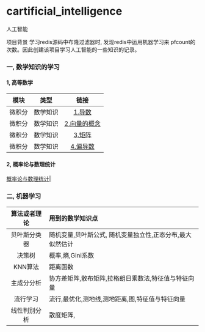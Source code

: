 # cartificial_intelligence
人工智能

项目背景 学习redis源码中布隆过滤器时, 发现redis中运用机器学习来 pfcount的次数。因此创建该项目学习人工智能的一些知识的记录。

### 一, 数学知识的学习

#### 1, 高等数学

|模块|类型|链接|
|:--:|:--:|:--:|
|微积分|数学知识|[1.导数](https://github.com/chensongpoixs/cartificial_intelligence/blob/master/mathematics/1.%E5%AF%BC%E6%95%B0.ipynb "1.导数")|
|微积分|数学知识|[2.向量的概念](https://github.com/chensongpoixs/cartificial_intelligence/blob/master/mathematics/2.%E5%90%91%E9%87%8F%E7%9A%84%E6%A6%82%E5%BF%B5.ipynb "2.向量的概念")|
|微积分|数学知识|[3.矩阵](https://github.com/chensongpoixs/cartificial_intelligence/blob/master/mathematics/3.%E7%9F%A9%E9%98%B5.ipynb "3.矩阵")|
|微积分|数学知识|[4.偏导数](https://github.com/chensongpoixs/cartificial_intelligence/blob/master/mathematics/4.%E5%81%8F%E5%AF%BC%E6%95%B0.ipynb "4.偏导数")|


#### 2, 概率论与数理统计

[概率论与数理统计](https://chensongpoixs.github.io/cartificial_intelligence/mathematics/%E6%A6%82%E7%8E%87%E7%BB%9F%E8%AE%A1/ "概率论与数理统计")|


### 二, 机器学习 


|算法或者理论|用到的数学知识点|
|:--:|:--|
|贝叶斯分类器|随机变量,贝叶斯公式, 随机变量独立性,正态分布,最大似然估计|
|决策树|概率,熵,Gini系数|
|KNN算法|距离函数|
|主成分分析|协方差矩阵,散布矩阵,拉格朗日乘数法,特征值与特征向量|
|流行学习|流行,最优化,测地线,测地距离,图,特征值与特征向量|
|线性判别分析|散度矩阵,|